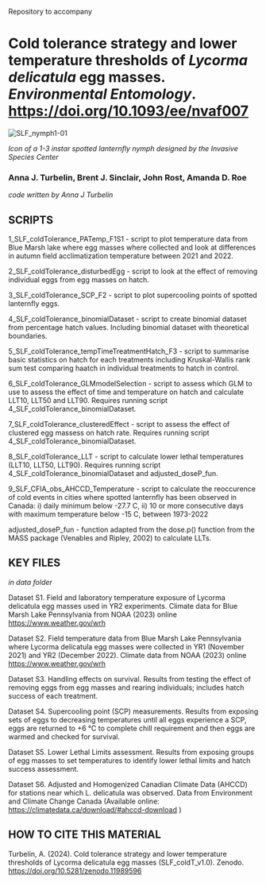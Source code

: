 Repository to accompany

# Cold tolerance strategy and lower temperature thresholds of *Lycorma delicatula* egg masses. _Environmental Entomology_. https://doi.org/10.1093/ee/nvaf007
![SLF_nymph1-01](https://github.com/agitea/SLF_coldTolerance/assets/73284944/c8b8e2ee-0240-401d-8511-497af8635027)

*Icon of a 1-3 instar spotted lanternfly nymph designed by the Invasive Species Center*

### Anna J. Turbelin, Brent J. Sinclair, John Rost, Amanda D. Roe


*code written by Anna J Turbelin*

## SCRIPTS

1_SLF_coldTolerance_PATemp_F1S1 - script to plot temperature data from Blue Marsh lake where egg masses where collected and look at differences in autumn field acclimatization temperature between 2021 and 2022.

2_SLF_coldTolerance_disturbedEgg - script to look at the effect of removing individual eggs from egg masses on hatch.

3_SLF_coldTolerance_SCP_F2 - script to plot supercooling points of spotted lanternfly eggs.

4_SLF_coldTolerance_binomialDataset - script to create binomial dataset from percentage hatch values. Including binomial dataset with theoretical boundaries.

5_SLF_coldTolerance_tempTimeTreatmentHatch_F3 - script to summarise basic statistics on hatch for each treatments including Kruskal-Wallis rank sum test comparing haatch in individual treatments to hatch in control.

6_SLF_coldTolerance_GLMmodelSelection - script to assess which GLM to use to assess the effect of time and temperature on hatch and calculate LLT10, LLT50 and LLT90. Requires running script 4_SLF_coldTolerance_binomialDataset.

7_SLF_coldTolerance_clusteredEffect - script to assess the effect of clustered egg massess on hatch rate. Requires running script 4_SLF_coldTolerance_binomialDataset.

8_SLF_coldTolerance_LLT - script to calculate lower lethal temperatures (LLT10, LLT50, LLT90). Requires running script 4_SLF_coldTolerance_binomialDataset and adjusted_doseP_fun.

9_SLF_CFIA_obs_AHCCD_Temperature - script to calculate the reoccurence of cold events in cities where spotted lanternfly has been observed in Canada: i) daily minimum below -27.7 C, ii) 10 or more consecutive days with maximum temperature below -15 C, between 1973-2022 

adjusted_doseP_fun - function adapted from the dose.p() function from the MASS package (Venables and Ripley, 2002) to calculate LLTs.

## KEY FILES
*in data folder*

Dataset S1. Field and laboratory temperature exposure of Lycorma delicatula egg masses used in YR2 experiments. Climate data for Blue Marsh Lake Pennsylvania from NOAA (2023) online https://www.weather.gov/wrh

Dataset S2. Field temperature data from Blue Marsh Lake Pennsylvania where Lycorma delicatula egg masses were collected in YR1 (November 2021) and YR2 (December 2022). Climate data from NOAA (2023) online https://www.weather.gov/wrh

Dataset S3. Handling effects on survival. Results from testing the effect of removing eggs from egg masses and rearing individuals; includes hatch success of each treatment.

Dataset S4. Supercooling point (SCP) measurements. Results from exposing sets of eggs to decreasing temperatures until all eggs experience a SCP, eggs are returned to +6 °C to complete chill requirement and then eggs are warmed and checked for survival. 

Dataset S5.  Lower Lethal Limits assessment. Results from exposing groups of egg masses to set temperatures to identify lower lethal limits and hatch success assessment. 

Dataset S6.  Adjusted and Homogenized Canadian Climate Data (AHCCD) for stations near which L. delicatula was observed. Data from Environment and Climate Change Canada (Available online: https://climatedata.ca/download/#ahccd-download )

## HOW TO CITE THIS MATERIAL
Turbelin, A. (2024). Cold tolerance strategy and lower temperature thresholds of Lycorma delicatula egg masses (SLF_coldT_v1.0). Zenodo. https://doi.org/10.5281/zenodo.11989596

